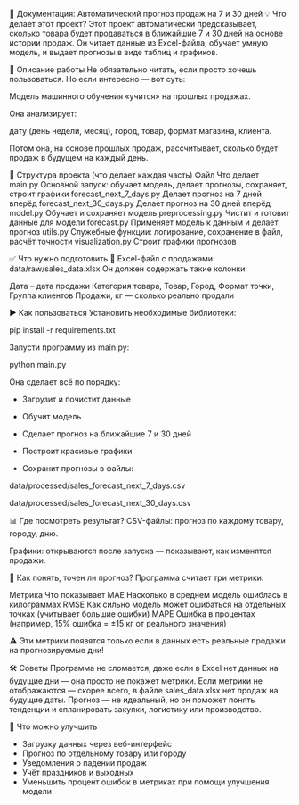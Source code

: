 📘 Документация: Автоматический прогноз продаж на 7 и 30 дней
💡 Что делает этот проект?
Этот проект автоматически предсказывает, сколько товара будет продаваться в ближайшие 7 и 30 дней на основе истории продаж.
Он читает данные из Excel-файла, обучает умную модель, и выдает прогнозы в виде таблиц и графиков.

🧠 Описание работы
Не обязательно читать, если просто хочешь пользоваться. Но если интересно — вот суть:

Модель машинного обучения «учится» на прошлых продажах.

Она анализирует:

дату (день недели, месяц),
город,
товар,
формат магазина,
клиента.

Потом она, на основе прошлых продаж, рассчитывает, сколько будет продаж в будущем на каждый день.

📂 Структура проекта (что делает каждая часть)
Файл	                      Что делает
main.py	Основной запуск: обучает модель, делает прогнозы, сохраняет, строит графики
forecast_next_7_days.py	Делает прогноз на 7 дней вперёд
forecast_next_30_days.py	Делает прогноз на 30 дней вперёд
model.py	Обучает и сохраняет модель
preprocessing.py	Чистит и готовит данные для модели
forecast.py	Применяет модель к данным и делает прогноз
utils.py	Служебные функции: логирование, сохранение в файл, расчёт точности
visualization.py	Строит графики прогнозов

✅ Что нужно подготовить
📄 Excel-файл с продажами: data/raw/sales_data.xlsx
Он должен содержать такие колонки:

Дата – дата продажи
Категория товара, Товар, Город, Формат точки, Группа клиентов
Продажи, кг — сколько реально продали

▶️ Как пользоваться
Установить необходимые библиотеки:

pip install -r requirements.txt

Запусти программу из main.py:

python main.py

Она сделает всё по порядку:

- Загрузит и почистит данные

- Обучит модель

- Сделает прогноз на ближайшие 7 и 30 дней

- Построит красивые графики

- Сохранит прогнозы в файлы:

data/processed/sales_forecast_next_7_days.csv

data/processed/sales_forecast_next_30_days.csv

📊 Где посмотреть результат?
CSV-файлы: прогноз по каждому товару, городу, дню.

Графики: открываются после запуска — показывают, как изменятся продажи.

🎯 Как понять, точен ли прогноз?
Программа считает три метрики:

Метрика	            Что показывает
MAE	    Насколько в среднем модель ошиблась в килограммах
RMSE	Как сильно модель может ошибаться на отдельных точках (учитывает большие ошибки)
MAPE	Ошибка в процентах (например, 15% ошибка = ±15 кг от реального значения)

⚠️ Эти метрики появятся только если в данных есть реальные продажи на прогнозируемые дни!

🛠 Советы
Программа не сломается, даже если в Excel нет данных на будущие дни — она просто не покажет метрики.
Если метрики не отображаются — скорее всего, в файле sales_data.xlsx нет продаж на будущие даты.
Прогноз — не идеальный, но он поможет понять тенденции и спланировать закупки, логистику или производство.

📎 Что можно улучшить
- Загрузку данных через веб-интерфейс
- Прогноз по отдельному товару или городу
- Уведомления о падении продаж
- Учёт праздников и выходных
- Уменьшить процент ошибок в метриках при помощи улучшения модели